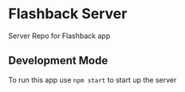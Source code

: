 # Flashback Server
Server Repo for Flashback app

## Development Mode
To run this app use `npm start` to start up the server